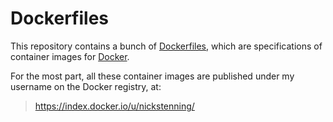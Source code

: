 Dockerfiles
===========

This repository contains a bunch of
[Dockerfiles](http://docs.docker.io/en/latest/use/builder/), which are
specifications of container images for [Docker](http://www.docker.io/).

For the most part, all these container images are published under my username on
the Docker registry, at:

> <https://index.docker.io/u/nickstenning/>



